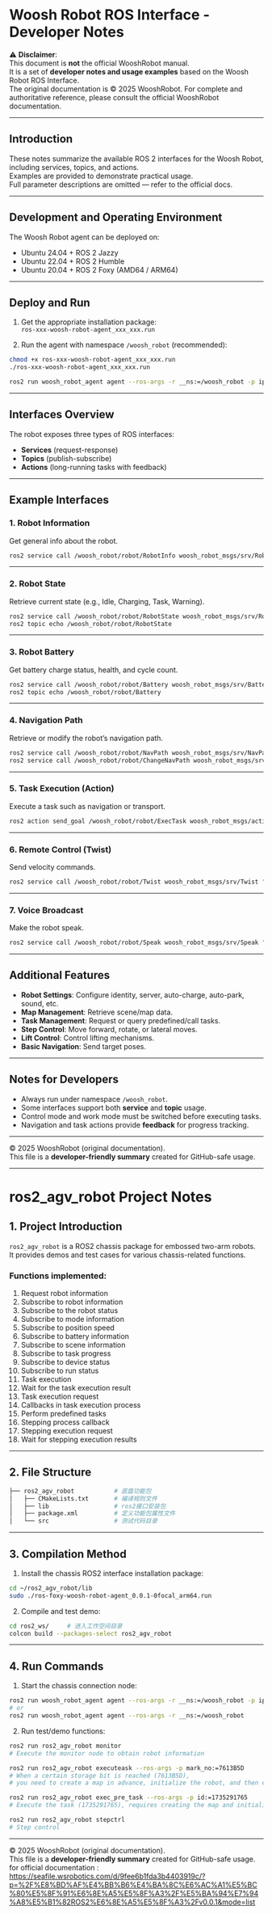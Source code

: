 # Woosh Robot ROS Interface - Developer Notes

⚠️ **Disclaimer**:  
This document is **not** the official WooshRobot manual.  
It is a set of **developer notes and usage examples** based on the Woosh Robot ROS Interface.  
The original documentation is © 2025 WooshRobot. For complete and authoritative reference, please consult the official WooshRobot documentation.

---

## Introduction
These notes summarize the available ROS 2 interfaces for the Woosh Robot, including services, topics, and actions.  
Examples are provided to demonstrate practical usage.  
Full parameter descriptions are omitted — refer to the official docs.

---

## Development and Operating Environment
The Woosh Robot agent can be deployed on:
- Ubuntu 24.04 + ROS 2 Jazzy
- Ubuntu 22.04 + ROS 2 Humble
- Ubuntu 20.04 + ROS 2 Foxy (AMD64 / ARM64)

---

## Deploy and Run

1. Get the appropriate installation package:  
   `ros-xxx-woosh-robot-agent_xxx_xxx.run`

2. Run the agent with namespace `/woosh_robot` (recommended):  

```bash
chmod +x ros-xxx-woosh-robot-agent_xxx_xxx.run
./ros-xxx-woosh-robot-agent_xxx_xxx.run

ros2 run woosh_robot_agent agent --ros-args -r __ns:=/woosh_robot -p ip:="172.20.8.74"
```

---

## Interfaces Overview

The robot exposes three types of ROS interfaces:  
- **Services** (request-response)  
- **Topics** (publish-subscribe)  
- **Actions** (long-running tasks with feedback)  

---

## Example Interfaces

### 1. Robot Information
Get general info about the robot.

```bash
ros2 service call /woosh_robot/robot/RobotInfo woosh_robot_msgs/srv/RobotInfo
```

---

### 2. Robot State
Retrieve current state (e.g., Idle, Charging, Task, Warning).

```bash
ros2 service call /woosh_robot/robot/RobotState woosh_robot_msgs/srv/RobotState
ros2 topic echo /woosh_robot/robot/RobotState
```

---

### 3. Robot Battery
Get battery charge status, health, and cycle count.

```bash
ros2 service call /woosh_robot/robot/Battery woosh_robot_msgs/srv/Battery
ros2 topic echo /woosh_robot/robot/Battery
```

---

### 4. Navigation Path
Retrieve or modify the robot’s navigation path.

```bash
ros2 service call /woosh_robot/robot/NavPath woosh_robot_msgs/srv/NavPath
ros2 service call /woosh_robot/robot/ChangeNavPath woosh_robot_msgs/srv/ChangeNavPath "{arg:{paths:{...}}}"
```

---

### 5. Task Execution (Action)
Execute a task such as navigation or transport.

```bash
ros2 action send_goal /woosh_robot/robot/ExecTask woosh_robot_msgs/action/ExecTask "{arg:{type:{value: 1}, mark_no: A2}}" --feedback
```

---

### 6. Remote Control (Twist)
Send velocity commands.

```bash
ros2 service call /woosh_robot/robot/Twist woosh_robot_msgs/srv/Twist "{arg:{linear: 0.2, angular: 0.785}}"
```

---

### 7. Voice Broadcast
Make the robot speak.

```bash
ros2 service call /woosh_robot/robot/Speak woosh_robot_msgs/srv/Speak "{arg:{text: 'Hello World'}}"
```

---

## Additional Features

- **Robot Settings**: Configure identity, server, auto-charge, auto-park, sound, etc.  
- **Map Management**: Retrieve scene/map data.  
- **Task Management**: Request or query predefined/call tasks.  
- **Step Control**: Move forward, rotate, or lateral moves.  
- **Lift Control**: Control lifting mechanisms.  
- **Basic Navigation**: Send target poses.  

---

## Notes for Developers
- Always run under namespace `/woosh_robot`.  
- Some interfaces support both **service** and **topic** usage.  
- Control mode and work mode must be switched before executing tasks.  
- Navigation and task actions provide **feedback** for progress tracking.  

---

© 2025 WooshRobot (original documentation).  
This file is a **developer-friendly summary** created for GitHub-safe usage.


---

# ros2_agv_robot Project Notes

## **1. Project Introduction**
`ros2_agv_robot` is a ROS2 chassis package for embossed two-arm robots.  
It provides demos and test cases for various chassis-related functions.

### Functions implemented:
1. Request robot information  
2. Subscribe to robot information  
3. Subscribe to the robot status  
4. Subscribe to mode information  
5. Subscribe to position speed  
6. Subscribe to battery information  
7. Subscribe to scene information  
8. Subscribe to task progress  
9. Subscribe to device status  
10. Subscribe to run status  
11. Task execution  
12. Wait for the task execution result  
13. Task execution request  
14. Callbacks in task execution process  
15. Perform predefined tasks  
16. Stepping process callback  
17. Stepping execution request  
18. Wait for stepping execution results  

---

## **2. File Structure**

```bash
├── ros2_agv_robot           # 底盘功能包
│   ├── CMakeLists.txt       # 编译规则文件
│   ├── lib                  # ros2接口安装包
│   ├── package.xml          # 定义功能包属性文件
│   └── src                  # 测试代码目录
```

---

## **3. Compilation Method**

1. Install the chassis ROS2 interface installation package:

```bash
cd ~/ros2_agv_robot/lib
sudo ./ros-foxy-woosh-robot-agent_0.0.1-0focal_arm64.run
```

2. Compile and test demo:

```bash
cd ros2_ws/     # 进入工作空间目录
colcon build --packages-select ros2_agv_robot
```

---

## **4. Run Commands**

1. Start the chassis connection node:

```bash
ros2 run woosh_robot_agent agent --ros-args -r __ns:=/woosh_robot -p ip:="169.254.128.2"
# or
ros2 run woosh_robot_agent agent --ros-args -r __ns:=/woosh_robot
```

2. Run test/demo functions:

```bash
ros2 run ros2_agv_robot monitor
# Execute the monitor node to obtain robot information

ros2 run ros2_agv_robot executeask --ros-args -p mark_no:=7613B5D
# When a certain storage bit is reached (7613B5D), 
# you need to create a map in advance, initialize the robot, and then execute.

ros2 run ros2_agv_robot exec_pre_task --ros-args -p id:=1735291765
# Execute the task (1735291765), requires creating the map and initializing the robot first.

ros2 run ros2_agv_robot stepctrl
# Step control
```

---


© 2025 WooshRobot (original documentation).  
This file is a **developer-friendly summary** created for GitHub-safe usage.
for official documentation : https://seafile.wsrobotics.com/d/9fee6b1fda3b4403919c/?p=%2F%E8%BD%AF%E4%BB%B6%E4%BA%8C%E6%AC%A1%E5%BC%80%E5%8F%91%E6%8E%A5%E5%8F%A3%2F%E5%BA%94%E7%94%A8%E5%B1%82ROS2%E6%8E%A5%E5%8F%A3%2Fv0.0.1&mode=list
